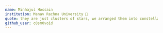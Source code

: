 ```yaml
---
name: Minhajul Hossain
institution: Manav Rachna University 🚩
quote: they are just clusters of stars, we arranged them into constellations.
github_user: c0sm0void
---
```

